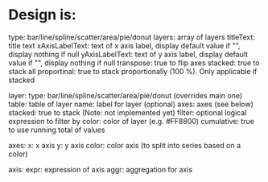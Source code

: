 # Design is:
  
  type: bar/line/spline/scatter/area/pie/donut
  layers: array of layers
  titleText: title text
  xAxisLabelText: text of x axis label, display default value if "", display nothing if null
  yAxisLabelText: text of y axis label, display default value if "", display nothing if null
  transpose: true to flip axes
  stacked: true to stack all 
  proportinal: true to stack proportionally (100 %). Only applicable if stacked

layer:
  type: bar/line/spline/scatter/area/pie/donut (overrides main one)
  table: table of layer
  name: label for layer (optional)
  axes: axes (see below)
  stacked: true to stack (Note: not implemented yet)
  filter: optional logical expression to filter by
  color: color of layer (e.g. #FF8800)
  cumulative: true to use running total of values

axes:
  x: x axis
  y: y axis
  color: color axis (to split into series based on a color)

axis: 
  expr: expression of axis
  aggr: aggregation for axis


